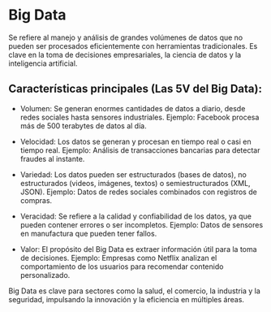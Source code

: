 # Big Data
Se refiere al manejo y análisis de grandes volúmenes de datos que no pueden ser procesados eficientemente con herramientas tradicionales. Es clave en la toma de decisiones empresariales, la ciencia de datos y la inteligencia artificial.

## Características principales (Las 5V del Big Data):
- Volumen: Se generan enormes cantidades de datos a diario, desde redes sociales hasta sensores industriales. Ejemplo: Facebook procesa más de 500 terabytes de datos al día.

- Velocidad: Los datos se generan y procesan en tiempo real o casi en tiempo real. Ejemplo: Análisis de transacciones bancarias para detectar fraudes al instante.

- Variedad: Los datos pueden ser estructurados (bases de datos), no estructurados (videos, imágenes, textos) o semiestructurados (XML, JSON). Ejemplo: Datos de redes sociales combinados con registros de compras.

- Veracidad: Se refiere a la calidad y confiabilidad de los datos, ya que pueden contener errores o ser incompletos. Ejemplo: Datos de sensores en manufactura que pueden tener fallos.

- Valor: El propósito del Big Data es extraer información útil para la toma de decisiones. Ejemplo: Empresas como Netflix analizan el comportamiento de los usuarios para recomendar contenido personalizado.

Big Data es clave para sectores como la salud, el comercio, la industria y la seguridad, impulsando la innovación y la eficiencia en múltiples áreas.
